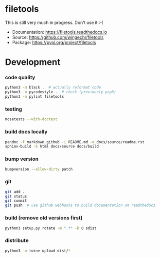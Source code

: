 # filetools

This is still very much in progress. Don't use it :-)

* Documentation: https://filetools.readthedocs.io
* Source: https://github.com/wingechr/filetools
* Package: https://pypi.org/project/filetools


# Development

### code quality
```bash
python3 -m black .  # actually reformat code
python3 -m pycodestyle .  # check (previously pep8)
python3 -m pylint filetools
```

### testing
```bash
nosetests --with-doctest
```

### build docs locally
```bash
pandoc -f markdown_github -i README.md -o docs/source/readme.rst
sphinx-build -b html docs/source docs/build
```

### bump version
```bash
bumpversion --allow-dirty patch
```

### git
```bash
git add .
git status
git commit
git push  # use github webhooks to build documentation on readthedocs
```

### build (remove old versions first)
```bash
python3 setup.py rotate -m ".*" -k 0 sdist
```

### distribute
```bash
python3 -m twine upload dist/*
```
